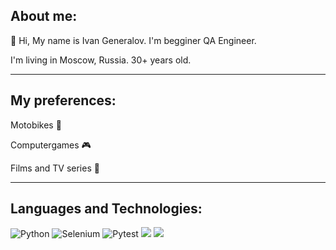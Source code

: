 ## About me: 
👋 Hi, My name is Ivan Generalov. I'm begginer QA Engineer.

I'm living in Moscow, Russia. 30+ years old.</h>
<hr>

## My preferences: 

Motobikes 🛵

Computergames 🎮

Films and TV series 🎥
<hr>  

## Languages ​​and Technologies:
<image src="https://camo.githubusercontent.com/eb3aa614026b471ad755f10a937a8e2a305c5e8ba2007e9c486d8e61513ec97b/68747470733a2f2f696d672e736869656c64732e696f2f62616467652f507974686f6e2d3039303930393f7374796c653d666f722d7468652d6261646765266c6f676f3d707974686f6e266c6f676f436f6c6f723d333737364142" alt="Python"> <image src="https://camo.githubusercontent.com/68ce43dc1929bd78ac16ed28430cc2e2165a1ac81b21607bd1df12e490891f06/68747470733a2f2f696d672e736869656c64732e696f2f62616467652f73656c656e69756d2d3039303930393f7374796c653d666f722d7468652d6261646765266c6f676f3d73656c656e69756d266c6f676f436f6c6f723d343342303241" alt="Selenium">
<image src="https://camo.githubusercontent.com/19d46dd13d282ce32940f98856afd709e487437c4a8ddc1ef13cffe379588740/68747470733a2f2f696d672e736869656c64732e696f2f62616467652f7079746573742d3039303930393f7374796c653d666f722d7468652d6261646765266c6f676f3d707974657374266c6f676f436f6c6f723d333737364142" alt="Pytest"> <image src="https://camo.githubusercontent.com/81736ff61e66ed67ccac1d3138289c71167a9387d574342d3d65cf8bb049f2e7/68747470733a2f2f696d672e736869656c64732e696f2f62616467652f416c6c7572652d3039303930393f7374796c653d666f722d7468652d6261646765266c6f676f3d746573747261696c266c6f676f436f6c6f723d70696e6b">
<image src="https://camo.githubusercontent.com/d270b100792c89901571a60ac341ed4f3b4379a754cd7dfd9a51db5dd5044152/68747470733a2f2f696d672e736869656c64732e696f2f62616467652f4769746875622d3039303930393f7374796c653d666f722d7468652d6261646765266c6f676f3d676974687562266c6f676f436f6c6f723d386363346437">
<!---
Kitamo322/Kitamo322 is a ✨ special ✨ repository because its `README.md` (this file) appears on your GitHub profile.
You can click the Preview link to take a look at your changes.
--->
